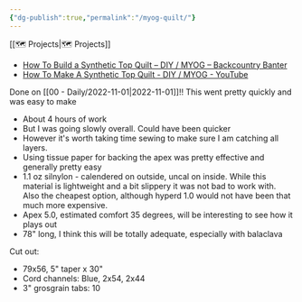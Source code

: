 ```yaml
---
{"dg-publish":true,"permalink":"/myog-quilt/"}
---
```



[[🗺️ Projects\|🗺️ Projects]]

* [How To Build a Synthetic Top Quilt – DIY / MYOG – Backcountry Banter](https://backcountrybanter.com/how-to-build-a-synthetic-top-quilt-diy-myog/)
* [How To Make A Synthetic Top Quilt - DIY / MYOG - YouTube](https://www.youtube.com/watch?v=be4ciUndiBg)

Done on [[00 - Daily/2022-11-01\|2022-11-01]]!! This went pretty quickly and was easy to make
* About 4 hours of work
* But I was going slowly overall. Could have been quicker
* However it's worth taking time sewing to make sure I am catching all layers.
* Using tissue paper for backing the apex was pretty effective and generally pretty easy
* 1.1 oz silnylon - calendered on outside, uncal on inside. While this material is lightweight and a bit slippery it was not bad to work with. Also the cheapest option, although hyperd 1.0 would not have been that much more expensive.
* Apex 5.0, estimated comfort 35 degrees, will be interesting to see how it plays out
* 78" long, I think this will be totally adequate, especially with balaclava

Cut out:

* 79x56, 5" taper x 30"
* Cord channels: Blue, 2x54, 2x44
* 3" grosgrain tabs: 10
